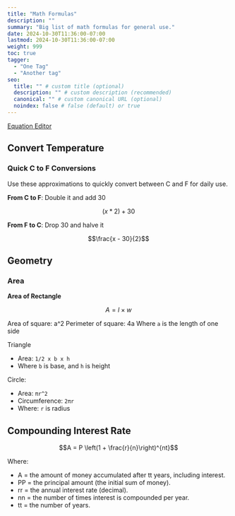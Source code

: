 ```yaml
---
title: "Math Formulas"
description: ""
summary: "Big list of math formulas for general use."
date: 2024-10-30T11:36:00-07:00
lastmod: 2024-10-30T11:36:00-07:00
weight: 999
toc: true
tagger:
  - "One Tag"
  - "Another tag"
seo:
  title: "" # custom title (optional)
  description: "" # custom description (recommended)
  canonical: "" # custom canonical URL (optional)
  noindex: false # false (default) or true
---
```


[Equation Editor](https://editor.codecogs.com/)

## Convert Temperature

### Quick C to F Conversions

Use these approximations to quickly convert between C and F for daily use.

**From C to F**: Double it and add 30

```math {.text-center}
\left (  x\ast 2 \right ) + 30
```

**From F to C**: Drop 30 and halve it

```math {.text-center}
\frac{x - 30}{2}
```

## Geometry

### Area

**Area of Rectangle**

```math {.text-center}
A = l \times w
```

Area of square: a^2
Perimeter of square: 4a
Where `a` is the length of one side

Triangle

- Area: `1/2 x b x h`
- Where `b` is base, and `h` is height

Circle:

- Area: `πr^2`
- Circumference: `2πr`
- Where: `r` is radius

## Compounding Interest Rate

```math {.text-center}
A = P \left(1 + \frac{r}{n}\right)^{nt}
```

Where:

- A = the amount of money accumulated after tt years, including interest.
- PP = the principal amount (the initial sum of money).
- rr = the annual interest rate (decimal).
- nn = the number of times interest is compounded per year.
- tt = the number of years.
